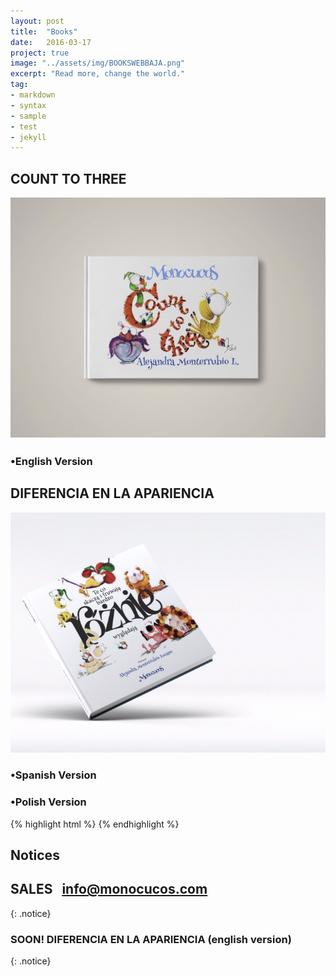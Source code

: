```yaml
---
layout: post
title:  "Books"
date:   2016-03-17
project: true
image: "../assets/img/BOOKSWEBBAJA.png"
excerpt: "Read more, change the world."
tag:
- markdown
- syntax
- sample
- test
- jekyll
---
```


## COUNT TO THREE

![Logo](../assets/img/POCTT.jpg)

### •English Version



## DIFERENCIA EN LA APARIENCIA

![Logo](../assets/img/PORPO2.jpg)

### •Spanish Version

### •Polish Version



{% highlight html %}
<SALES>
{% endhighlight %}




## Notices

## **SALES**    info@monocucos.com
{: .notice}

### **SOON!**    DIFERENCIA EN LA APARIENCIA   (english version)
{: .notice}
